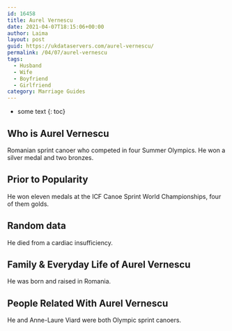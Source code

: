 ```yaml
---
id: 16458
title: Aurel Vernescu
date: 2021-04-07T18:15:06+00:00
author: Laima
layout: post
guid: https://ukdataservers.com/aurel-vernescu/
permalink: /04/07/aurel-vernescu
tags:
  - Husband
  - Wife
  - Boyfriend
  - Girlfriend
category: Marriage Guides
---
```


* some text
{: toc}


## Who is Aurel Vernescu
                  
                  
                  
Romanian sprint canoer who competed in four Summer Olympics. He won a silver medal and two bronzes.
                  
              
            
              
            
                
                
                
## Prior to Popularity
                  
                  
                  
He won eleven medals at the ICF Canoe Sprint World Championships, four of them golds.
                  
              
            
              
            
                
                
                
## Random data
                  
                  
                  
He died from a cardiac insufficiency.
                  
              
            
              
            
                
                
                
## Family & Everyday Life of Aurel Vernescu
                  
                  
                  
He was born and raised in Romania.
                  
              
            
              
            
                
                
                
## People Related With Aurel Vernescu
                  
                  
                  
He and Anne-Laure Viard were both Olympic sprint canoers.
                  
              
            
              
            
                
              
            
              
              
            
            
              
            
          
          
          